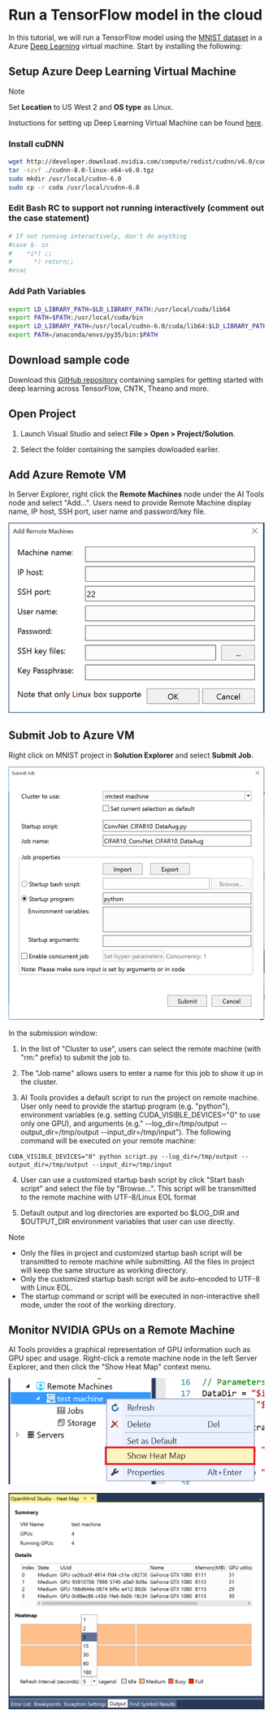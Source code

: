 # Run a TensorFlow model in the cloud
In this tutorial, we will run a TensorFlow model using the [MNIST dataset](http://yann.lecun.com/exdb/mnist/) in a Azure [Deep Learning](https://docs.microsoft.com/azure/machine-learning/data-science-virtual-machine/deep-learning-dsvm-overview) virtual machine. Start by installing the following:

## Setup Azure Deep Learning Virtual Machine

> [!NOTE] 
> Set **Location** to US West 2 and **OS type** as Linux.

Instuctions for setting up Deep Learning Virtual Machine can be found [here](https://docs.microsoft.com/azure/machine-learning/data-science-virtual-machine/provision-deep-learning-dsvm). 

### Install cuDNN
```bash
wget http://developer.download.nvidia.com/compute/redist/cudnn/v6.0/cudnn-8.0-linux-x64-v6.0.tgz
tar -xzvf ./cudnn-8.0-linux-x64-v6.0.tgz
sudo mkdir /usr/local/cudnn-6.0
sudo cp -r cuda /usr/local/cudnn-6.0
```

### Edit Bash RC to support not running interactively (comment out the case statement)

```bash
# If not running interactively, don't do anything
#case $- in
#    *i*) ;;
#      *) return;;
#esac
```

### Add Path Variables
```bash
export LD_LIBRARY_PATH=$LD_LIBRARY_PATH:/usr/local/cuda/lib64
export PATH=$PATH:/usr/local/cuda/bin
export LD_LIBRARY_PATH=/usr/local/cudnn-6.0/cuda/lib64:$LD_LIBRARY_PATH
export PATH=/anaconda/envs/py35/bin:$PATH
``` 

## Download sample code
Download this [GitHub repository](https://github.com/Microsoft/samples-for-ai) containing samples for getting started with deep learning across TensorFlow, CNTK, Theano and more. 

## Open Project 

1. Launch Visual Studio and select **File > Open > Project/Solution**.

2. Select the folder containing the samples dowloaded earlier.

## Add Azure Remote VM

In Server Explorer, right click the **Remote Machines** node under the AI Tools node and select "Add…". Users need to provide Remote Machine display name, IP host, SSH port, user name and password/key file. 

![Add a new remote machine](media\tensorflow-vm\add-remote-vm.png)

## Submit Job to Azure VM
Right click on MNIST project in **Solution Explorer** and select **Submit Job**.

![Job submission to a remote machine](media\tensorflow-vm\job-submission.png)

In the submission window:

1. In the list of "Cluster to use", users can select the remote machine (with "rm:" prefix) to submit the job to.

2. The "Job name" allows users to enter a name for this job to show it up in the cluster.

3. AI Tools provides a default script to run the project on remote machine. User only need to provide the startup program (e.g. "python"), environment variables (e.g. setting CUDA_VISIBLE_DEVICES="0" to use only one GPU), and arguments (e.g." --log_dir=/tmp/output --output_dir=/tmp/output --input_dir=/tmp/input"). The following command will be executed on your remote machine:

```text
CUDA_VISIBLE_DEVICES="0" python script.py --log_dir=/tmp/output --output_dir=/tmp/output --input_dir=/tmp/input
```

4. User can use a customized startup bash script by click "Start bash script" and select the file by "Browse…". This script will be transmitted to the remote machine with UTF-8/Linux EOL format

5. Default output and log directories are exported bo $LOG_DIR and $OUTPUT_DIR environment variables that user can use directly.

> [!NOTE] 
> - Only the files in project and customized startup bash script will be transmitted to remote machine while submitting. All the files in project will keep the same structure as working directory.
> - Only the customized startup bash script will be auto-encoded to UTF-8 with Linux EOL.
> - The startup command or script will be executed in non-interactive shell mode, under the root of the working directory.


## Monitor NVIDIA GPUs on a Remote Machine
AI Tools provides a graphical representation of GPU information such as GPU spec and usage. Right-click a remote machine node in the left Server Explorer, and then click the "Show Heat Map" context menu.

![Heat Map context menu](media\tensorflow-vm\heat-map-context.png)

![Heat Map tool window](media\tensorflow-vm\heat-map-tool.png)